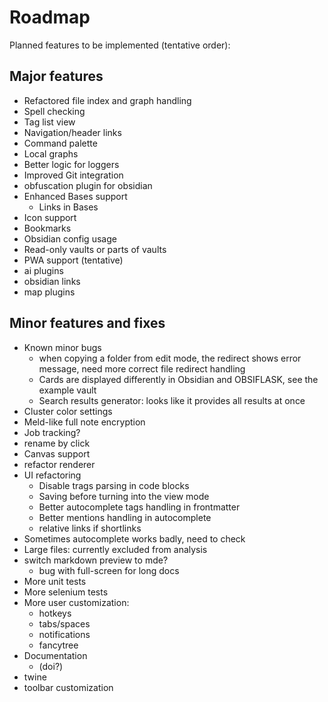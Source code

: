 # Roadmap

Planned features to be implemented (tentative order):

## Major features 
- Refactored file index and graph handling
- Spell checking 
- Tag list view  
- Navigation/header links
- Command palette  
- Local graphs
- Better logic for loggers
- Improved Git integration
- obfuscation plugin for obsidian
- Enhanced Bases support  
  - Links in Bases
- Icon support  
- Bookmarks
- Obsidian config usage   
- Read-only vaults or parts of vaults  
- PWA support (tentative)
- ai plugins
- obsidian links
- map plugins


## Minor features and fixes
- Known minor bugs
  - when copying a folder from edit mode, the redirect shows error message, need more correct file redirect handling
  - Cards are displayed differently in Obsidian and OBSIFLASK, see the example vault
  - Search results generator: looks like it provides all results at once 
- Cluster color settings
- Meld-like full note encryption
- Job tracking?
- rename by click
- Canvas support
- refactor renderer
- UI refactoring  
  - Disable trags parsing in code blocks
  - Saving before turning into the view mode
  - Better autocomplete tags handling in frontmatter
  - Better mentions handling in autocomplete
  - relative links if shortlinks
- Sometimes autocomplete works badly, need to check
- Large files: currently excluded from analysis
- switch markdown preview to mde?
  - bug with full-screen for long docs
- More unit tests
- More selenium tests
- More user customization:
  - hotkeys
  - tabs/spaces
  - notifications
  - fancytree
- Documentation
   - (doi?) 
- twine
- toolbar customization
